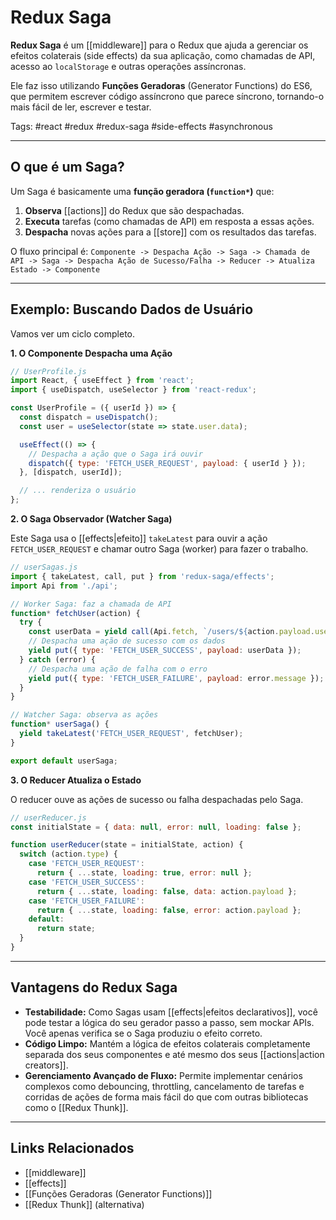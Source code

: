 # Redux Saga

**Redux Saga** é um [[middleware]] para o Redux que ajuda a gerenciar os efeitos colaterais (side effects) da sua aplicação, como chamadas de API, acesso ao `localStorage` e outras operações assíncronas.

Ele faz isso utilizando **Funções Geradoras** (Generator Functions) do ES6, que permitem escrever código assíncrono que parece síncrono, tornando-o mais fácil de ler, escrever e testar.

Tags: #react #redux #redux-saga #side-effects #asynchronous

---

## O que é um Saga?

Um Saga é basicamente uma **função geradora (`function*`)** que:
1.  **Observa** [[actions]] do Redux que são despachadas.
2.  **Executa** tarefas (como chamadas de API) em resposta a essas ações.
3.  **Despacha** novas ações para a [[store]] com os resultados das tarefas.

O fluxo principal é:
`Componente -> Despacha Ação -> Saga -> Chamada de API -> Saga -> Despacha Ação de Sucesso/Falha -> Reducer -> Atualiza Estado -> Componente`

---

## Exemplo: Buscando Dados de Usuário

Vamos ver um ciclo completo.

**1. O Componente Despacha uma Ação**

```jsx
// UserProfile.js
import React, { useEffect } from 'react';
import { useDispatch, useSelector } from 'react-redux';

const UserProfile = ({ userId }) => {
  const dispatch = useDispatch();
  const user = useSelector(state => state.user.data);

  useEffect(() => {
    // Despacha a ação que o Saga irá ouvir
    dispatch({ type: 'FETCH_USER_REQUEST', payload: { userId } });
  }, [dispatch, userId]);

  // ... renderiza o usuário
};
```

**2. O Saga Observador (Watcher Saga)**

Este Saga usa o [[effects|efeito]] `takeLatest` para ouvir a ação `FETCH_USER_REQUEST` e chamar outro Saga (worker) para fazer o trabalho.

```javascript
// userSagas.js
import { takeLatest, call, put } from 'redux-saga/effects';
import Api from './api';

// Worker Saga: faz a chamada de API
function* fetchUser(action) {
  try {
    const userData = yield call(Api.fetch, `/users/${action.payload.userId}`);
    // Despacha uma ação de sucesso com os dados
    yield put({ type: 'FETCH_USER_SUCCESS', payload: userData });
  } catch (error) {
    // Despacha uma ação de falha com o erro
    yield put({ type: 'FETCH_USER_FAILURE', payload: error.message });
  }
}

// Watcher Saga: observa as ações
function* userSaga() {
  yield takeLatest('FETCH_USER_REQUEST', fetchUser);
}

export default userSaga;
```

**3. O Reducer Atualiza o Estado**

O reducer ouve as ações de sucesso ou falha despachadas pelo Saga.

```javascript
// userReducer.js
const initialState = { data: null, error: null, loading: false };

function userReducer(state = initialState, action) {
  switch (action.type) {
    case 'FETCH_USER_REQUEST':
      return { ...state, loading: true, error: null };
    case 'FETCH_USER_SUCCESS':
      return { ...state, loading: false, data: action.payload };
    case 'FETCH_USER_FAILURE':
      return { ...state, loading: false, error: action.payload };
    default:
      return state;
  }
}
```

---

## Vantagens do Redux Saga

- **Testabilidade:** Como Sagas usam [[effects|efeitos declarativos]], você pode testar a lógica do seu gerador passo a passo, sem mockar APIs. Você apenas verifica se o Saga produziu o efeito correto.
- **Código Limpo:** Mantém a lógica de efeitos colaterais completamente separada dos seus componentes e até mesmo dos seus [[actions|action creators]].
- **Gerenciamento Avançado de Fluxo:** Permite implementar cenários complexos como debouncing, throttling, cancelamento de tarefas e corridas de ações de forma mais fácil do que com outras bibliotecas como o [[Redux Thunk]].

---

## Links Relacionados

- [[middleware]]
- [[effects]]
- [[Funções Geradoras (Generator Functions)]]
- [[Redux Thunk]] (alternativa)